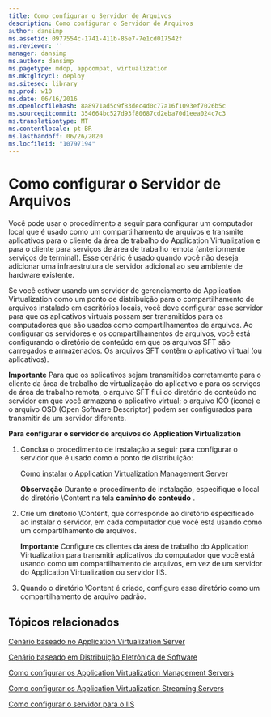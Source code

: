 ```yaml
---
title: Como configurar o Servidor de Arquivos
description: Como configurar o Servidor de Arquivos
author: dansimp
ms.assetid: 0977554c-1741-411b-85e7-7e1cd017542f
ms.reviewer: ''
manager: dansimp
ms.author: dansimp
ms.pagetype: mdop, appcompat, virtualization
ms.mktglfcycl: deploy
ms.sitesec: library
ms.prod: w10
ms.date: 06/16/2016
ms.openlocfilehash: 8a8971ad5c9f83dec4d0c77a16f1093ef7026b5c
ms.sourcegitcommit: 354664bc527d93f80687cd2eba70d1eea024c7c3
ms.translationtype: MT
ms.contentlocale: pt-BR
ms.lasthandoff: 06/26/2020
ms.locfileid: "10797194"
---
```

# Como configurar o Servidor de Arquivos


Você pode usar o procedimento a seguir para configurar um computador local que é usado como um compartilhamento de arquivos e transmite aplicativos para o cliente da área de trabalho do Application Virtualization e para o cliente para serviços de área de trabalho remota (anteriormente serviços de terminal). Esse cenário é usado quando você não deseja adicionar uma infraestrutura de servidor adicional ao seu ambiente de hardware existente.

Se você estiver usando um servidor de gerenciamento do Application Virtualization como um ponto de distribuição para o compartilhamento de arquivos instalado em escritórios locais, você deve configurar esse servidor para que os aplicativos virtuais possam ser transmitidos para os computadores que são usados como compartilhamentos de arquivos. Ao configurar os servidores e os compartilhamentos de arquivos, você está configurando o diretório de conteúdo em que os arquivos SFT são carregados e armazenados. Os arquivos SFT contêm o aplicativo virtual (ou aplicativos).

**Importante**  Para que os aplicativos sejam transmitidos corretamente para o cliente da área de trabalho de virtualização do aplicativo e para os serviços de área de trabalho remota, o arquivo SFT flui do diretório de conteúdo no servidor em que você armazena o aplicativo virtual; o arquivo ICO (ícone) e o arquivo OSD (Open Software Descriptor) podem ser configurados para transmitir de um servidor diferente.

 

**Para configurar o servidor de arquivos do Application Virtualization**

1.  Conclua o procedimento de instalação a seguir para configurar o servidor que é usado como o ponto de distribuição:

    [Como instalar o Application Virtualization Management Server](how-to-install-application-virtualization-management-server.md)

    **Observação**  Durante o procedimento de instalação, especifique o local do diretório \\Content na tela **caminho do conteúdo** .

     

2.  Crie um diretório \\Content, que corresponde ao diretório especificado ao instalar o servidor, em cada computador que você está usando como um compartilhamento de arquivos.

    **Importante**  Configure os clientes da área de trabalho do Application Virtualization para transmitir aplicativos do computador que você está usando como um compartilhamento de arquivos, em vez de um servidor do Application Virtualization ou servidor IIS.

     

3.  Quando o diretório \\Content é criado, configure esse diretório como um compartilhamento de arquivo padrão.

## Tópicos relacionados


[Cenário baseado no Application Virtualization Server](application-virtualization-server-based-scenario.md)

[Cenário baseado em Distribuição Eletrônica de Software](electronic-software-distribution-based-scenario.md)

[Como configurar os Application Virtualization Management Servers](how-to-configure-the-application-virtualization-management-servers.md)

[Como configurar os Application Virtualization Streaming Servers](how-to-configure-the-application-virtualization-streaming-servers.md)

[Como configurar o servidor para o IIS](how-to-configure-the-server-for-iis.md)

 

 





